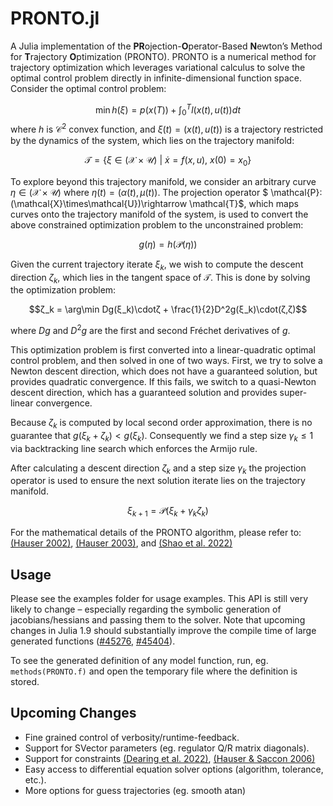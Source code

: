 # PRONTO.jl
A Julia implementation of the **PR**ojection-**O**perator-Based **N**ewton’s Method for **T**rajectory **O**ptimization (PRONTO). PRONTO is a numerical method for trajectory optimization which leverages variational calculus to solve the optimal control problem directly in infinite-dimensional function space. Consider the optimal control problem:

$$\min h(ξ) = p(x(T)) + \int_0^T l(x(t),u(t)) dt$$
where $h$ is $\mathcal{C}^2$ convex function, and $ξ(t) = (x(t),u(t))$ is a trajectory restricted by the dynamics of the system, which lies on the trajectory manifold:

$$\mathcal{T} = \{ ξ ∈(\mathcal{X}\times\mathcal{U})\ |\ \dot{x} = f(x,u),\ x(0)=x_0 \}$$

To explore beyond this trajectory manifold, we consider an arbitrary curve $η ∈(\mathcal{X}\times\mathcal{U})$ where $η(t) = (α(t),μ(t))$. The projection operator $ \mathcal{P}:(\mathcal{X}\times\mathcal{U})\rightarrow \mathcal{T}$, which maps curves onto the trajectory manifold of the system, is used to convert the above constrained optimization problem to the unconstrained problem:

$$g(η) = h(\mathcal{P}(η))$$

Given the current trajectory iterate $ξ_k$, we wish to compute the descent direction $ζ_k$, which lies in the tangent space of $\mathcal{T}$. This is done by solving the optimization problem:

$$ζ_k = \arg\min Dg(ξ_k)\cdotζ + \frac{1}{2}D^2g(ξ_k)\cdot(ζ,ζ)$$

where $Dg$ and $D^2g$ are the first and second Fréchet derivatives of $g$.

This optimization problem is first converted into a linear-quadratic optimal control problem, and then solved in one of two ways. First, we try to solve a Newton descent direction, which does not have a guaranteed solution, but provides quadratic convergence. If this fails, we switch to a quasi-Newton descent direction, which has a guaranteed solution and provides super-linear convergence.

Because $ζ_k$ is computed by local second order approximation, there is no guarantee that $g(ξ_k + ζ_k) < g(ξ_k)$. Consequently we find a step size $γ_k ≤ 1$ via backtracking line search which enforces the Armijo rule.

After calculating a descent direction $ζ_k$ and a step size $γ_k$ the projection operator is used to ensure the next solution iterate lies on the trajectory manifold.

$$ ξ_{k+1} = \mathcal{P}(ξ_k + γ_k ζ_k)$$

For the mathematical details of the PRONTO algorithm, please refer to: [(Hauser 2002)](https://www.sciencedirect.com/science/article/pii/S1474667015387334), [(Hauser 2003)](https://ieeexplore.ieee.org/abstract/document/1243395), and [(Shao et al. 2022)](https://journals.aps.org/pra/abstract/10.1103/PhysRevA.105.032605)

## Usage
Please see the examples folder for usage examples. This API is still very likely to change – especially regarding the symbolic generation of jacobians/hessians and passing them to the solver. Note that upcoming changes in Julia 1.9 should substantially improve the compile time of large generated functions ([#45276](https://github.com/JuliaLang/julia/issues/45276), [#45404](https://github.com/JuliaLang/julia/issues/45404)).

To see the generated definition of any model function, run, eg. `methods(PRONTO.f)` and open the temporary file where the definition is stored.

## Upcoming Changes
- Fine grained control of verbosity/runtime-feedback.
- Support for SVector parameters (eg. regulator Q/R matrix diagonals).
- Support for constraints [(Dearing et al. 2022)](https://arc.aiaa.org/doi/full/10.2514/1.G006166), [(Hauser & Saccon 2006)](https://ieeexplore.ieee.org/abstract/document/4178067)
- Easy access to differential equation solver options (algorithm, tolerance, etc.).
- More options for guess trajectories (eg. smooth atan)
